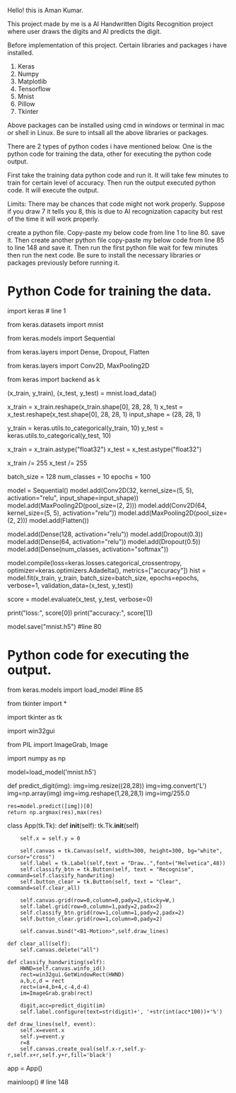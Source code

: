 
Hello! this is Aman Kumar.

This project made by me is a AI Handwritten Digits Recognition project where user draws the digits and AI predicts the digit.

Before implementation of this project. Certain libraries and packages i have installed.
1. Keras
2. Numpy
3. Matplotlib
4. Tensorflow
5. Mnist
6. Pillow
7. Tkinter

Above packages can be installed using cmd in windows or terminal in mac or shell in Linux.
Be sure to intsall all the above libraries or packages.

There are 2 types of python codes i have mentioned below. One is the python code for training the data, other for executing the python code output.

First take the training data python code and run it. It will take few minutes to train for certain level of accuracy. Then run the output executed python code. It will execute the output.

Limits:
There may be chances that code might not work properly. Suppose if you draw 7 it tells you 8, this is due to AI recognization capacity but rest of the time it will work properly.

create a python file. Copy-paste my below code from line 1 to line 80. save it. Then create another python file copy-paste my below code from line 85 to line 148 and save it. Then run the first python file wait for few minutes then run the next code. Be sure to install the necessary libraries or packages previously before running it.

# Python Code for training the data. 

import keras                                                                # line 1

from keras.datasets import mnist

from keras.models import Sequential

from keras.layers import Dense, Dropout, Flatten

from keras.layers import Conv2D, MaxPooling2D

from keras import backend as k

(x_train, y_train), (x_test, y_test) = mnist.load_data()

x_train = x_train.reshape(x_train.shape[0], 28, 28, 1)
x_test = x_test.reshape(x_test.shape[0], 28, 28, 1)
input_shape = (28, 28, 1)

y_train = keras.utils.to_categorical(y_train, 10)
y_test = keras.utils.to_categorical(y_test, 10)

x_train = x_train.astype("float32")
x_test = x_test.astype("float32")

x_train /= 255
x_test /= 255

batch_size = 128
num_classes = 10
epochs = 100

model = Sequential()
model.add(Conv2D(32, kernel_size=(5, 5), activation="relu", input_shape=input_shape))
model.add(MaxPooling2D(pool_size=(2, 2)))
model.add(Conv2D(64, kernel_size=(5, 5), activation="relu"))
model.add(MaxPooling2D(pool_size=(2, 2)))
model.add(Flatten())

model.add(Dense(128, activation="relu"))
model.add(Dropout(0.3))
model.add(Dense(64, activation="relu"))
model.add(Dropout(0.5))
model.add(Dense(num_classes, activation="softmax"))

model.compile(loss=keras.losses.categorical_crossentropy, optimizer=keras.optimizers.Adadelta(), metrics=["accuracy"])
hist = model.fit(x_train, y_train, batch_size=batch_size, epochs=epochs, verbose=1, validation_data=(x_test, y_test))

score = model.evaluate(x_test, y_test, verbose=0)

print("loss:", score[0])
print("accuracy:", score[1])

model.save("mnist.h5")                                 #line 80
 
 
# Python code for executing the output.

from keras.models import load_model                    #line 85

from tkinter import *

import tkinter as tk

import win32gui

from PIL import ImageGrab, Image

import numpy as np

model=load_model('mnist.h5')

def predict_digit(img):
    img=img.resize((28,28))
    img=img.convert('L')
    img=np.array(img)
    img=img.reshape(1,28,28,1)
    img=img/255.0
    
    res=model.predict([img])[0]
    return np.argmax(res),max(res)

class App(tk.Tk):
    def __init__(self):
        tk.Tk.__init__(self)
        
        self.x = self.y = 0
        
        self.canvas = tk.Canvas(self, width=300, height=300, bg="white", cursor="cross")
        self.label = tk.Label(self,text = "Draw..",font=("Helvetica",48))
        self.classify_btn = tk.Button(self, text = "Recognise", command=self.classify_handwriting)
        self.button_clear = tk.Button(self, text = "Clear", command=self.clear_all)
        
        self.canvas.grid(row=0,column=0,pady=2,sticky=W,)
        self.label.grid(row=0,column=1,pady=2,padx=2)
        self.classify_btn.grid(row=1,column=1,pady=2,padx=2)
        self.button_clear.grid(row=1,column=0,pady=2)
        
        self.canvas.bind("<B1-Motion>",self.draw_lines)
        
    def clear_all(self):
        self.canvas.delete("all")
        
    def classify_handwriting(self):
        HWND=self.canvas.winfo_id()
        rect=win32gui.GetWindowRect(HWND)
        a,b,c,d = rect
        rect=(a+4,b+4,c-4,d-4)
        im=ImageGrab.grab(rect)
        
        digit,acc=predict_digit(im)
        self.label.configure(text=str(digit)+', '+str(int(acc*100))+'%')
        
    def draw_lines(self, event):
        self.x=event.x
        self.y=event.y
        r=8
        self.canvas.create_oval(self.x-r,self.y-r,self.x+r,self.y+r,fill='black')
                                
app = App()

mainloop()                            # line 148

